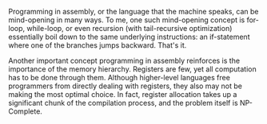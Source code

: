 Programming in assembly, or the language that the machine speaks, can be mind-opening in many ways. To me, one such mind-opening concept is for-loop, while-loop, or even recursion (with tail-recursive optimization) essentially boil down to the same underlying instructions: an if-statement where one of the branches jumps backward. That's it.

Another important concept programming in assembly reinforces is the importance of the memory hierarchy. Registers are few, yet all computation has to be done through them. Although higher-level languages free programmers from directly dealing with registers, they also may not be making the most optimal choice. In fact, register allocation takes up a significant chunk of the compilation process, and the problem itself is NP-Complete.
